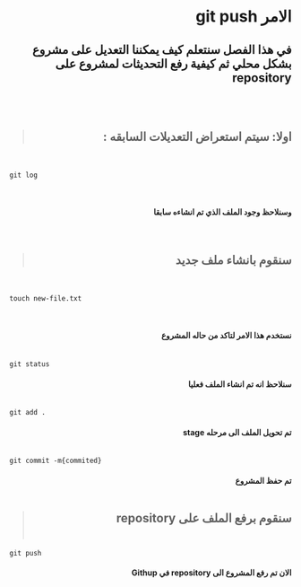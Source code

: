 #  <div dir=rtl> الامر git push </div>
## <div dir=rtl>في هذا الفصل سنتعلم كيف يمكننا التعديل على مشروع بشكل محلي ثم كيفية  رفع التحديثات لمشروع على repository    </div>
 <br>
 <br>

  > ## <div dir=rtl>اولا: سيتم استعراض  التعديلات السابقه :</div>

<br>


```
git log
```
<br>

#### <div dir =rtl > وسنلاحظ وجود الملف الذي تم انشاءه سابقا   
 </div>

<br>


 > ## <div dir=rtl> سنقوم بانشاء ملف جديد </div>

<br>


```
touch new-file.txt
```
<br>

#### <div dir =rtl > نستخدم هذا الامر لتاكد من حاله المشروع  </div><br>

```
git status
```

#### <div dir =rtl > سنلاحظ انه تم انشاء الملف فعليا   </div><br>

```
git add .
```

#### <div dir =rtl >  تم تحويل الملف الى مرحله stage  </div><br>
```
git commit -m{commited}

```
#### <div dir =rtl >  تم حفظ المشروع  </div><br>
 > ## <div dir=rtl> سنقوم برفع الملف على repository  </div><br>

```
git push
```
 #### <div dir =rtl > الان تم رفع المشروع الى repository في Githup  </div><br>





